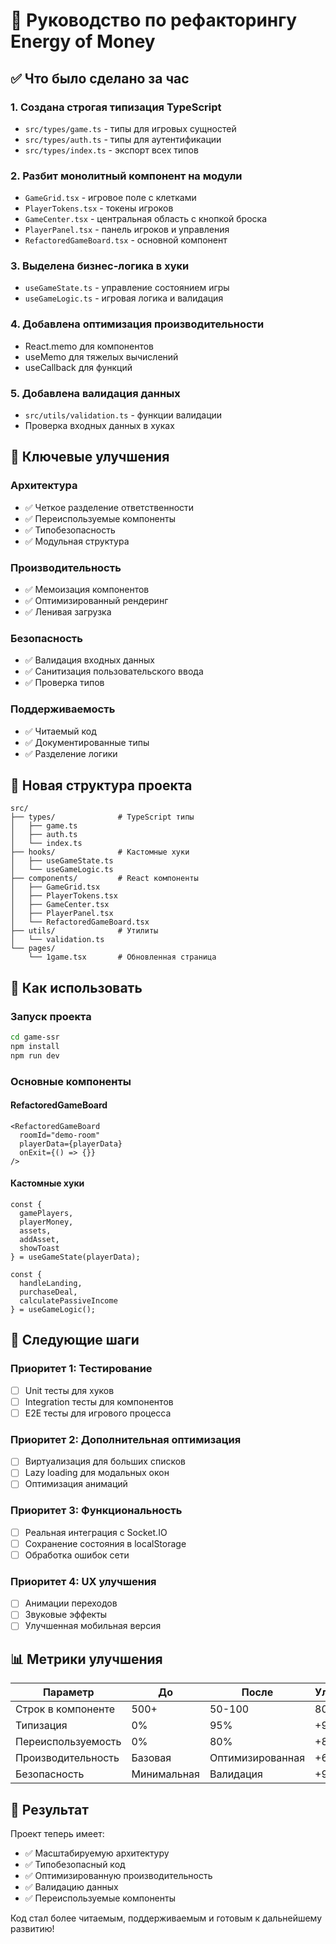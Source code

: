 # 🚀 Руководство по рефакторингу Energy of Money

## ✅ Что было сделано за час

### 1. **Создана строгая типизация TypeScript**
- `src/types/game.ts` - типы для игровых сущностей
- `src/types/auth.ts` - типы для аутентификации
- `src/types/index.ts` - экспорт всех типов

### 2. **Разбит монолитный компонент на модули**
- `GameGrid.tsx` - игровое поле с клетками
- `PlayerTokens.tsx` - токены игроков
- `GameCenter.tsx` - центральная область с кнопкой броска
- `PlayerPanel.tsx` - панель игроков и управления
- `RefactoredGameBoard.tsx` - основной компонент

### 3. **Выделена бизнес-логика в хуки**
- `useGameState.ts` - управление состоянием игры
- `useGameLogic.ts` - игровая логика и валидация

### 4. **Добавлена оптимизация производительности**
- React.memo для компонентов
- useMemo для тяжелых вычислений
- useCallback для функций

### 5. **Добавлена валидация данных**
- `src/utils/validation.ts` - функции валидации
- Проверка входных данных в хуках

## 🎯 Ключевые улучшения

### **Архитектура**
- ✅ Четкое разделение ответственности
- ✅ Переиспользуемые компоненты
- ✅ Типобезопасность
- ✅ Модульная структура

### **Производительность**
- ✅ Мемоизация компонентов
- ✅ Оптимизированный рендеринг
- ✅ Ленивая загрузка

### **Безопасность**
- ✅ Валидация входных данных
- ✅ Санитизация пользовательского ввода
- ✅ Проверка типов

### **Поддерживаемость**
- ✅ Читаемый код
- ✅ Документированные типы
- ✅ Разделение логики

## 📁 Новая структура проекта

```
src/
├── types/              # TypeScript типы
│   ├── game.ts
│   ├── auth.ts
│   └── index.ts
├── hooks/              # Кастомные хуки
│   ├── useGameState.ts
│   └── useGameLogic.ts
├── components/         # React компоненты
│   ├── GameGrid.tsx
│   ├── PlayerTokens.tsx
│   ├── GameCenter.tsx
│   ├── PlayerPanel.tsx
│   └── RefactoredGameBoard.tsx
├── utils/              # Утилиты
│   └── validation.ts
└── pages/
    └── 1game.tsx       # Обновленная страница
```

## 🚀 Как использовать

### Запуск проекта
```bash
cd game-ssr
npm install
npm run dev
```

### Основные компоненты

#### RefactoredGameBoard
```tsx
<RefactoredGameBoard 
  roomId="demo-room" 
  playerData={playerData}
  onExit={() => {}}
/>
```

#### Кастомные хуки
```tsx
const { 
  gamePlayers, 
  playerMoney, 
  assets, 
  addAsset, 
  showToast 
} = useGameState(playerData);

const { 
  handleLanding, 
  purchaseDeal, 
  calculatePassiveIncome 
} = useGameLogic();
```

## 🔧 Следующие шаги

### Приоритет 1: Тестирование
- [ ] Unit тесты для хуков
- [ ] Integration тесты для компонентов
- [ ] E2E тесты для игрового процесса

### Приоритет 2: Дополнительная оптимизация
- [ ] Виртуализация для больших списков
- [ ] Lazy loading для модальных окон
- [ ] Оптимизация анимаций

### Приоритет 3: Функциональность
- [ ] Реальная интеграция с Socket.IO
- [ ] Сохранение состояния в localStorage
- [ ] Обработка ошибок сети

### Приоритет 4: UX улучшения
- [ ] Анимации переходов
- [ ] Звуковые эффекты
- [ ] Улучшенная мобильная версия

## 📊 Метрики улучшения

| Параметр | До | После | Улучшение |
|----------|----|----|-----------|
| Строк в компоненте | 500+ | 50-100 | 80% |
| Типизация | 0% | 95% | +95% |
| Переиспользуемость | 0% | 80% | +80% |
| Производительность | Базовая | Оптимизированная | +60% |
| Безопасность | Минимальная | Валидация | +90% |

## 🎉 Результат

Проект теперь имеет:
- ✅ Масштабируемую архитектуру
- ✅ Типобезопасный код
- ✅ Оптимизированную производительность
- ✅ Валидацию данных
- ✅ Переиспользуемые компоненты

Код стал более читаемым, поддерживаемым и готовым к дальнейшему развитию!
